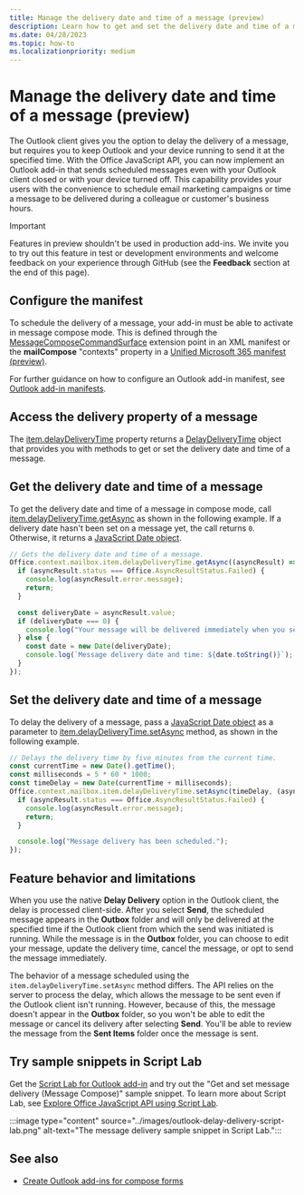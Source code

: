 ```yaml
---
title: Manage the delivery date and time of a message (preview)
description: Learn how to get and set the delivery date and time of a message in compose mode.
ms.date: 04/28/2023
ms.topic: how-to
ms.localizationpriority: medium
---
```


# Manage the delivery date and time of a message (preview)

The Outlook client gives you the option to delay the delivery of a message, but requires you to keep Outlook and your device running to send it at the specified time. With the Office JavaScript API, you can now implement an Outlook add-in that sends scheduled messages even with your Outlook client closed or with your device turned off. This capability provides your users with the convenience to schedule email marketing campaigns or time a message to be delivered during a colleague or customer's business hours.

> [!IMPORTANT]
> Features in preview shouldn't be used in production add-ins. We invite you to try out this feature in test or development environments and welcome feedback on your experience through GitHub (see the **Feedback** section at the end of this page).

## Configure the manifest

To schedule the delivery of a message, your add-in must be able to activate in message compose mode. This is defined through the [MessageComposeCommandSurface](/javascript/api/manifest/extensionpoint#messagecomposecommandsurface) extension point in an XML manifest or the **mailCompose** "contexts" property in a [Unified Microsoft 365 manifest (preview)](../develop/json-manifest-overview.md).

For further guidance on how to configure an Outlook add-in manifest, see [Outlook add-in manifests](manifests.md).

## Access the delivery property of a message

The [item.delayDeliveryTime](/javascript/api/outlook/office.messagecompose?view=outlook-js-preview&preserve-view=true#outlook-office-messagecompose-delaydeliverytime-member) property returns a [DelayDeliveryTime](/javascript/api/outlook/office.delaydeliverytime?view=outlook-js-preview&preserve-view=true) object that provides you with methods to get or set the delivery date and time of a message.

## Get the delivery date and time of a message

To get the delivery date and time of a message in compose mode, call [item.delayDeliveryTime.getAsync](/javascript/api/outlook/office.delaydeliverytime?view=outlook-js-preview&preserve-view=true#outlook-office-delaydeliverytime-getasync-member(1)) as shown in the following example. If a delivery date hasn't been set on a message yet, the call returns `0`. Otherwise, it returns a [JavaScript Date object](https://developer.mozilla.org/docs/Web/JavaScript/Reference/Global_Objects/Date).

```javascript
// Gets the delivery date and time of a message.
Office.context.mailbox.item.delayDeliveryTime.getAsync((asyncResult) => {
  if (asyncResult.status === Office.AsyncResultStatus.Failed) {
    console.log(asyncResult.error.message);
    return;
  }

  const deliveryDate = asyncResult.value;
  if (deliveryDate === 0) {
    console.log("Your message will be delivered immediately when you select Send.");
  } else {
    const date = new Date(deliveryDate);
    console.log(`Message delivery date and time: ${date.toString()}`);
  }
});
```

## Set the delivery date and time of a message

To delay the delivery of a message, pass a [JavaScript Date object](https://developer.mozilla.org/docs/Web/JavaScript/Reference/Global_Objects/Date) as a parameter to [item.delayDeliveryTime.setAsync](/javascript/api/outlook/office.delaydeliverytime?view=outlook-js-preview&preserve-view=true#outlook-office-delaydeliverytime-setasync-member(1)) method, as shown in the following example.

```javascript
// Delays the delivery time by five minutes from the current time.
const currentTime = new Date().getTime();
const milliseconds = 5 * 60 * 1000;
const timeDelay = new Date(currentTime + milliseconds);
Office.context.mailbox.item.delayDeliveryTime.setAsync(timeDelay, (asyncResult) => {
  if (asyncResult.status === Office.AsyncResultStatus.Failed) {
    console.log(asyncResult.error.message);
    return;
  }

  console.log("Message delivery has been scheduled.");
});
```

## Feature behavior and limitations

When you use the native **Delay Delivery** option in the Outlook client, the delay is processed client-side. After you select **Send**, the scheduled message appears in the **Outbox** folder and will only be delivered at the specified time if the Outlook client from which the send was initiated is running. While the message is in the **Outbox** folder, you can choose to edit your message, update the delivery time, cancel the message, or opt to send the message immediately.

The behavior of a message scheduled using the `item.delayDeliveryTime.setAsync` method differs. The API relies on the server to process the delay, which allows the message to be sent even if the Outlook client isn't running. However, because of this, the message doesn't appear in the **Outbox** folder, so you won't be able to edit the message or cancel its delivery after selecting **Send**. You'll be able to review the message from the **Sent Items** folder once the message is sent.

## Try sample snippets in Script Lab

Get the [Script Lab for Outlook add-in](https://appsource.microsoft.com/product/office/WA200001603) and try out the "Get and set message delivery (Message Compose)" sample snippet. To learn more about Script Lab, see [Explore Office JavaScript API using Script Lab](../overview/explore-with-script-lab.md).

:::image type="content" source="../images/outlook-delay-delivery-script-lab.png" alt-text="The message delivery sample snippet in Script Lab.":::

## See also

- [Create Outlook add-ins for compose forms](compose-scenario.md)
